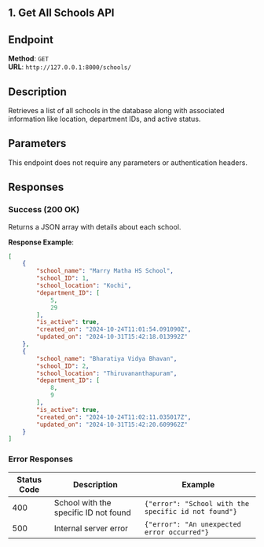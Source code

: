 
## 1. Get All Schools API

## Endpoint
**Method**: `GET`  
**URL**: `http://127.0.0.1:8000/schools/`

## Description
Retrieves a list of all schools in the database along with associated information like location, department IDs, and active status.

## Parameters
This endpoint does not require any parameters or authentication headers.

## Responses

### Success (200 OK)
Returns a JSON array with details about each school.

**Response Example**:

```json
[
    {
        "school_name": "Marry Matha HS School",
        "school_ID": 1,
        "school_location": "Kochi",
        "department_ID": [
            5,
            29
        ],
        "is_active": true,
        "created_on": "2024-10-24T11:01:54.091090Z",
        "updated_on": "2024-10-31T15:42:18.013992Z"
    },
    {
        "school_name": "Bharatiya Vidya Bhavan",
        "school_ID": 2,
        "school_location": "Thiruvananthapuram",
        "department_ID": [
            8,
            9
        ],
        "is_active": true,
        "created_on": "2024-10-24T11:02:11.035017Z",
        "updated_on": "2024-10-31T15:42:20.609962Z"
    }
]
```

### Error Responses

| Status Code | Description                              | Example                                         |
|-------------|------------------------------------------|-------------------------------------------------|
| 400         | School with the specific ID not found    | `{"error": "School with the specific id not found"}` |
| 500         | Internal server error                    | `{"error": "An unexpected error occurred"}`           |
